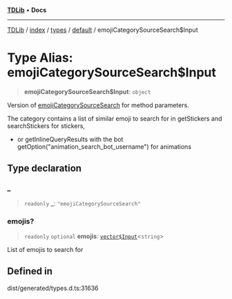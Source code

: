 [**TDLib**](../../../../../../README.md) • **Docs**

***

[TDLib](../../../../../../modules.md) / [index](../../../../../README.md) / [types](../../../README.md) / [default](../README.md) / emojiCategorySourceSearch$Input

# Type Alias: emojiCategorySourceSearch$Input

> **emojiCategorySourceSearch$Input**: `object`

Version of [emojiCategorySourceSearch](emojiCategorySourceSearch.md) for method parameters.

The category contains a list of similar emoji to search for in getStickers and searchStickers for stickers,

- or getInlineQueryResults with the bot getOption("animation_search_bot_username") for animations

## Type declaration

### \_

> `readonly` **\_**: `"emojiCategorySourceSearch"`

### emojis?

> `readonly` `optional` **emojis**: [`vector$Input`](vector$Input.md)\<`string`\>

List of emojis to search for

## Defined in

dist/generated/types.d.ts:31636
